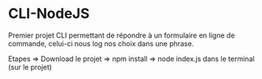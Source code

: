 # CLI-NodeJS

Premier projet CLI permettant de répondre à un formulaire en ligne de commande, celui-ci nous log nos choix dans une phrase.

Etapes => Download le projet => npm install => node index.js dans le terminal (sur le projet)
